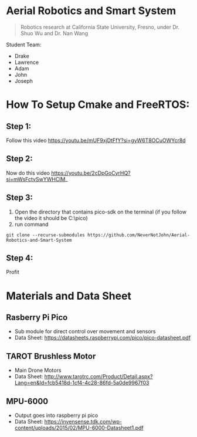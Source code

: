 # Aerial Robotics and Smart System
> Robotics research at California State University, Fresno, under Dr. Shuo Wu and Dr. Nan Wang

Student Team:
- Drake
- Lawrence
- Adam
- John
- Joseph

# How To Setup Cmake and FreeRTOS:
  
## Step 1:
Follow this video
https://youtu.be/mUF9xjDtFfY?si=gyW6T8OCuOWYcr8d 

## Step 2:
Now do this video
https://youtu.be/2cDpGoCyrHQ?si=mWsFctvSwYWHCIM_ 

## Step 3:
1. Open the directory that contains pico-sdk on the terminal (if you follow the video it should be C:\pico)
2. run command
```
git clone --recurse-submodules https://github.com/NeverNotJohn/Aerial-Robotics-and-Smart-System
```

## Step 4:
Profit

# Materials and Data Sheet

## Rasberry Pi Pico
- Sub module for direct control over movement and sensors
- Data Sheet: https://datasheets.raspberrypi.com/pico/pico-datasheet.pdf

## TAROT Brushless Motor
- Main Drone Motors
- Data Sheet: http://www.tarotrc.com/Product/Detail.aspx?Lang=en&Id=fcb5418d-1cf4-4c28-86fd-5a0de9967f03 

## MPU-6000
- Output goes into raspberry pi pico
- Data Sheet: https://invensense.tdk.com/wp-content/uploads/2015/02/MPU-6000-Datasheet1.pdf


